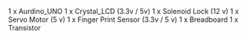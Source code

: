 1 x Aurdino_UNO
1 x Crystal_LCD (3.3v / 5v)
1 x Solenoid Lock (12 v)
1 x Servo Motor (5 v)
1 x Finger Print Sensor (3.3v / 5 v)
1 x Breadboard
1 x Transistor
